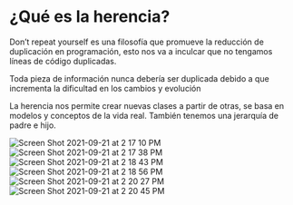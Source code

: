 # ¿Qué es la herencia?

Don’t repeat yourself es una filosofía que promueve la reducción de duplicación en programación, esto nos va a inculcar que no tengamos líneas de código duplicadas.

Toda pieza de información nunca debería ser duplicada debido a que incrementa la dificultad en los cambios y evolución

La herencia nos permite crear nuevas clases a partir de otras, se basa en modelos y conceptos de la vida real. También tenemos una jerarquía de padre e hijo.


![Screen Shot 2021-09-21 at 2 17 10 PM](https://user-images.githubusercontent.com/7098685/134234415-ca523834-5344-4e53-8849-80ad1d4ca21a.png)
![Screen Shot 2021-09-21 at 2 17 38 PM](https://user-images.githubusercontent.com/7098685/134234425-565ca39c-9fa1-434a-9540-4792b35ed132.png)
![Screen Shot 2021-09-21 at 2 18 43 PM](https://user-images.githubusercontent.com/7098685/134234434-1a9d94f4-4797-43bb-b0b8-fa492ec7bc60.png)
![Screen Shot 2021-09-21 at 2 18 56 PM](https://user-images.githubusercontent.com/7098685/134234444-8dcd1c3f-fbbb-4030-af19-c4e03c085bbd.png)
![Screen Shot 2021-09-21 at 2 20 27 PM](https://user-images.githubusercontent.com/7098685/134234456-c73ffbcc-d188-4361-b8d3-1f2a20c74d07.png)
![Screen Shot 2021-09-21 at 2 20 45 PM](https://user-images.githubusercontent.com/7098685/134234466-424a653a-cdc6-4431-a4ed-6407822fc486.png)
